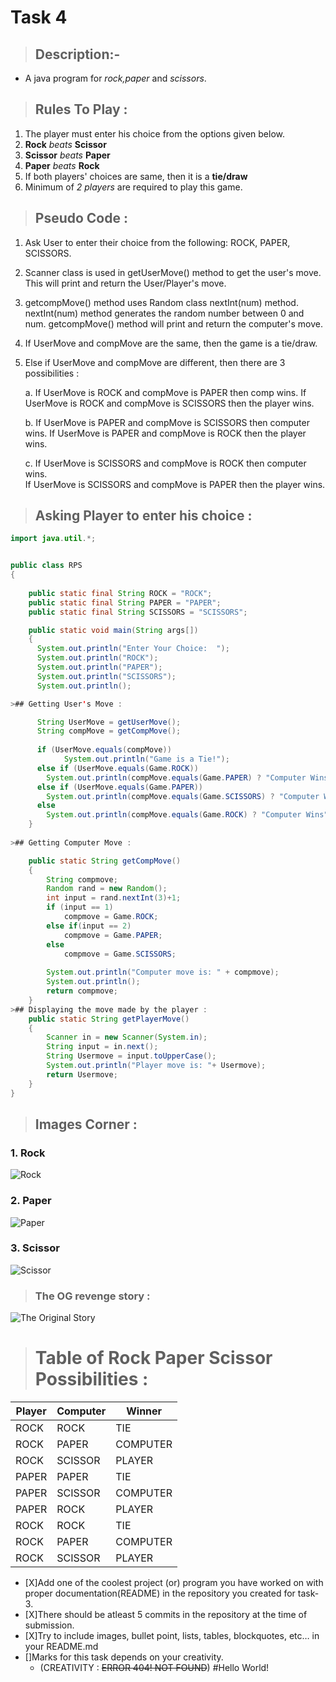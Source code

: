 
# **Task 4**
>## **Description:-**

* A java program for *rock,paper* and *scissors*.

>## **Rules To Play** :
1. The  player must enter his choice  from the options given below.
1. **Rock** *beats* **Scissor**
1. **Scissor** *beats* **Paper**
1. **Paper** *beats* **Rock**
1. If both players' choices are same, then it is a **tie/draw**
1. Minimum of *2 players* are required to play this game.

>## Pseudo Code :
1. Ask User to enter their choice from the following: ROCK, PAPER, SCISSORS.

2. Scanner class is used in getUserMove() method to get the user's move. This will print and return the User/Player's move.

3. getcompMove() method uses Random class nextInt(num) method. nextInt(num) method generates the random number between 0 and num. getcompMove() method will print and return the computer's move.

4. If UserMove and compMove are the same, then the game is a tie/draw.

5. Else if UserMove and compMove are different, then there are 3 possibilities :

     a. If UserMove is ROCK and compMove is PAPER then comp wins.
         If UserMove is ROCK and compMove is SCISSORS then the player wins.

     b. If UserMove is PAPER and compMove is SCISSORS then computer wins.            If UserMove is PAPER and compMove is ROCK then the player wins.

     c. If UserMove is SCISSORS and compMove is ROCK then computer wins.  
         If UserMove is SCISSORS and compMove is PAPER then the player wins.

>## Asking Player to enter his choice :

```java
import java.util.*;


public class RPS 
{
    
    public static final String ROCK = "ROCK";
    public static final String PAPER = "PAPER";
    public static final String SCISSORS = "SCISSORS";

    public static void main(String args[]) 
    {
      System.out.println("Enter Your Choice:  ");
      System.out.println("ROCK");
      System.out.println("PAPER");
      System.out.println("SCISSORS");
      System.out.println();

>## Getting User's Move :

      String UserMove = getUserMove();
      String compMove = getCompMove(); 
 
      if (UserMove.equals(compMove))
            System.out.println("Game is a Tie!");       
      else if (UserMove.equals(Game.ROCK))
        System.out.println(compMove.equals(Game.PAPER) ? "Computer Wins": "Player wins");   
      else if (UserMove.equals(Game.PAPER))
        System.out.println(compMove.equals(Game.SCISSORS) ? "Computer Wins": "Player wins");   
      else
        System.out.println(compMove.equals(Game.ROCK) ? "Computer Wins": "Player wins");   
    }
    
>## Getting Computer Move :

    public static String getCompMove()
    {
        String compmove;
        Random rand = new Random();
        int input = rand.nextInt(3)+1;
        if (input == 1)
            compmove = Game.ROCK;
        else if(input == 2)
            compmove = Game.PAPER;
        else
            compmove = Game.SCISSORS;
            
        System.out.println("Computer move is: " + compmove);
        System.out.println();
        return compmove;    
    }
>## Displaying the move made by the player :    
    public static String getPlayerMove()
    {
        Scanner in = new Scanner(System.in);
        String input = in.next();
        String Usermove = input.toUpperCase();
        System.out.println("Player move is: "+ Usermove);
        return Usermove;
    }    
}
```
>## **Images Corner** :
### 1. **Rock**
![Rock](https://i.imgur.com/Wwx25wY.jpeg)
### 2.  **Paper**
![Paper](https://i.imgur.com/oT4cjsu.jpeg)
### 3. **Scissor**
![Scissor](https://i.imgur.com/jgRKXpr.jpeg) 
>### **The OG revenge story** :
![The Original Story](https://i.imgur.com/hAS927q.jpeg)

># **Table of Rock Paper Scissor Possibilities :**
|**Player**|**Computer**|**Winner**|
|----------|------------|----------|
|ROCK|ROCK|TIE|
|ROCK|PAPER|COMPUTER|
|ROCK|SCISSOR|PLAYER|
|PAPER|PAPER|TIE|
|PAPER|SCISSOR|COMPUTER|
|PAPER|ROCK|PLAYER|
|ROCK|ROCK|TIE|
|ROCK|PAPER|COMPUTER|
|ROCK|SCISSOR|PLAYER|

<!--CHECK LIST-->

* [X]Add one of the coolest project (or) program you have worked on with proper documentation(README) in the repository you created for task-3.
* [X]There should be atleast 5 commits in the repository at the time of submission.
* [X]Try to include images, bullet point, lists, tables, blockquotes, etc… in your README.md
* []Marks for this task depends on your creativity.
  * (CREATIVITY : ~~ERROR 404! NOT FOUND~~)
#Hello World!